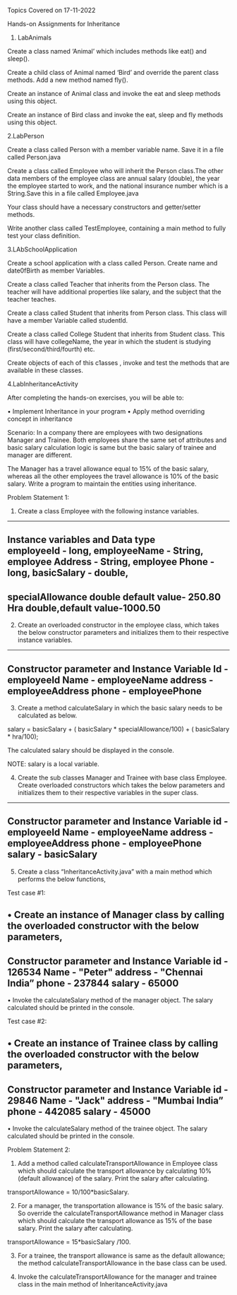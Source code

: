 Topics Covered on 17-11-2022

Hands-on Assignments for Inheritance

1. LabAnimals

Create a class named ‘Animal’ which includes methods like eat() and sleep().

Create a child class of Animal named ‘Bird’ and override the parent class methods. Add a new method named fly().

Create an instance of Animal class and invoke the eat and sleep methods using this object.

Create an instance of Bird class and invoke the eat, sleep and fly methods using this object.

2.LabPerson

Create a class called Person with a member variable name. Save it in a file called Person.java

Create a class called Employee who will inherit the Person class.The other data members of the employee class are annual salary (double), the year the employee started to work, and the national insurance number which is a String.Save this in a file called Employee.java

Your class should have a necessary constructors and getter/setter methods. 

Write another class called TestEmployee, containing a main method to fully test your class definition.

3.LAbSchoolApplication

Create a school application with a class called Person. Create name and date0fBirth as member Variables.

Create a class called Teacher that inherits from the Person class. The teacher will have additional properties like salary, and the subject that the teacher teaches.

Create a class called Student that inherits from Person class. This class will have a member Variable called studentld.

Create a class called College Student that inherits from Student class. This class will have collegeName, the year in which the student is studying (first/second/third/fourth) etc.

Create	objects	of	each  of this	c1asses ,	invoke and test the methods that are available in these classes.

4.LabInheritanceActivity

After completing the hands-on exercises, you will be able to:

• Implement Inheritance in your program
• Apply method overriding concept in inheritance

Scenario: In a company there are employees with two designations Manager and Trainee. Both employees share the same set of attributes and basic salary calculation logic is same but the basic salary of trainee and manager are different.

The Manager has a travel allowance equal to 15% of the basic salary, whereas all the other employees the travel allowance is 10% of the basic salary. Write a program to maintain the entities using inheritance.

Problem Statement 1:

1. Create a class Employee with the following instance variables.
------------------------------------------------------------
Instance variables        and                   Data type                     
employeeId                 -                     long,
employeeName                -                    String,
employee Address             -                   String,
employee Phone                -                  long,
basicSalary                    -                 double,
-------------------------------------------------------------
specialAllowance double default value- 250.80
Hra double,default value-1000.50
------------------------------------------------------------
2. Create an overloaded constructor in the employee class, which takes the below constructor parameters and initializes them to their respective instance variables.
---------------------------------------------------------------------
Constructor parameter       and                   Instance Variable
Id                          -                   employeeId
Name                         -                  employeeName
address                       -                 employeeAddress
phone                          -                employeePhone
--------------------------------------------------------------------
3. Create a method calculateSalary in which the basic salary needs to be calculated as below.

salary = basicSalary + ( basicSalary * specialAllowance/100) + ( basicSalary * hra/100);

The calculated salary should be displayed in the console.

 NOTE: salary is a local variable.
 
4. Create the sub classes Manager and Trainee with base class Employee. Create overloaded constructors which takes the below parameters and initializes them to their respective variables in the super class.
------------------------------------------------------------------------
Constructor parameter         and                 Instance Variable
id                             -                employeeId
Name                            -               employeeName
address                          -              employeeAddress
phone                             -             employeePhone
salary                             -            basicSalary
---------------------------------------------------------------------------
5. Create a class “InheritanceActivity.java” with a main method which performs the below functions,

Test case #1:

• Create an instance of Manager class by calling the overloaded constructor with 
the below parameters,
------------------------------------------------------------------
Constructor parameter        and                 Instance Variable
id                            -                126534
Name                           -               "Peter"
address                         -              "Chennai India”
phone                            -             237844
salary                            -            65000
------------------------------------------------------------------
• Invoke the calculateSalary method of the manager object. 
The salary calculated should be printed in the console.

Test case #2:

• Create an instance of Trainee class by calling the overloaded constructor with the below parameters,
-----------------------------------------------------------------
Constructor parameter        and                Instance Variable
id                            -               29846
Name                           -              "Jack"
address                         -             "Mumbai India”
phone                            -            442085
salary                            -           45000
----------------------------------------------------------------
• Invoke the calculateSalary method of the trainee object. 
The salary calculated should be printed in the console.

Problem Statement 2:

1. Add a method called calculateTransportAllowance in Employee class which should calculate the transport allowance by calculating 10% (default allowance) of the salary. Print the salary after calculating. 

transportAllowance = 10/100*basicSalary.

2. For a manager, the transportation allowance is 15% of the basic salary. So override the calculateTransportAllowance method in Manager class which should calculate the transport allowance as 15% of the base salary. Print the salary after calculating. 

transportAllowance = 15*basicSalary /100.

3. For a trainee, the transport allowance is same as the default allowance; the method calculateTransportAllowance in the base class can be used. 

4. Invoke the calculateTransportAllowance for the manager and trainee class in the main 
method of InheritanceActivity.java


